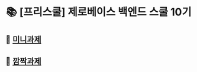 <h1 align="center">
📚 [프리스쿨] 제로베이스 백엔드 스쿨 10기
</h1>

## 🌚 [미니과제](https://github.com/IamAnjaehyun/zero-base/tree/main/zb)
## 🌝 [깜짝과제](https://github.com/IamAnjaehyun/zero-base/tree/main/zb/src/%EA%B9%9C%EC%A7%9D%EA%B3%BC%EC%A0%9C)
